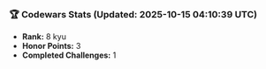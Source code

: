 ### 🏆 Codewars Stats (Updated: 2025-10-15 04:10:39 UTC)

- **Rank:** 8 kyu
- **Honor Points:** 3
- **Completed Challenges:** 1
